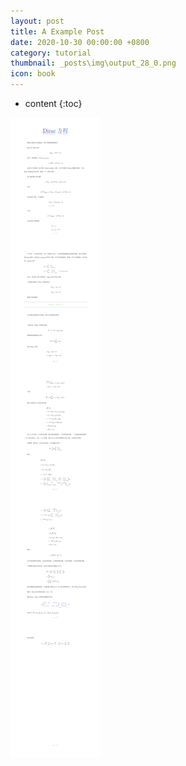 ```yaml
---
layout: post
title: A Example Post
date: 2020-10-30 00:00:00 +0800
category: tutorial
thumbnail: _posts\img\output_28_0.png
icon: book
---
```


* content
{:toc}


![png](\style\image\img/Dirac_长图0.png)
















